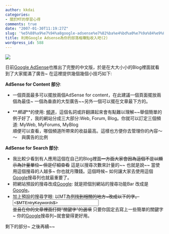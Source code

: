 ```yaml
---
author: kkdai
categories:
- 關於MT的學習心得
comments: true
date: "2007-01-30T11:19:27Z"
slug: '%e5%88%a9%e7%94%a8google-adsense%e7%82%ba%e4%bd%a0%e7%9a%84%e9%83%a8%e8%90%bd%e6%a0%bc%e8%b3%ba%e9%bb%9e%e6%94%b6%e5%85%a5%e5%90%a72'
title: 利用Google Adsense為你的部落格賺點收入吧(2)
wordpress_id: 588
---
```


[![](https://www.google.com/adsense/images/google_sm.gif)](https://www.google.com/adsense/home)

日前[Google AdSense](https://www.google.com/adsense/?hl=zh_TW)也推出了完整的中文版，於是在大大小小的Blog裡面就看到了大家擺滿了廣告~ 在這裡提供幾個幾個小技巧如下:

**AdSense for Content 部分**:

  * 一個頁面最多可以擺放兩個AdSense for content，在此建議一個頁面擺放兩個為最佳~ 一個為垂直的大型廣告~~另外一個可以擺在文章最下方的。  

  * **_頻道_**的使用: [頻道](https://www.google.com/adsense/support/bin/answer.py?answer=9868&sourceid=aso&subid=ww-ww-et-asui&medium=link)，這個名詞或許翻譯起來會有點難以理解~~舉個簡單的例子好了，我的網站分成三大部分:Web, Forum, Blog。你就可以訂定三個頻道: MyWeb, MyForums, MyBlog  
順便可以查看，哪個頻道所帶來的收益最高。這樣也方便你去管理你的內容～～　與廣告的比例  


**AdSense for Search 部分**:

  * 我比較少看到有人應用這個在自己的Blog裡面~~一方面大家會因為這個不是以顯示為計量單位~ 但是仔細查看~~ 這是以搜尋次數來計量的~~ 也就是說~~ 當使用這個搜尋的人越多~ 你也就月賺錢。這個時候~ 如何讓大家去使用這個[Google](http://google.com/)搜尋列也就最重要了。
  * 把網站預設的搜尋改成[Google](http://google.com): 就是把個別網站的搜尋功能Bar 改成是[Google](http://google.com/)。
  * 加上預設的搜尋字眼: 以MT為例~~找到相關的地方~改成以下的字。  
_<input type="text" name="q" size="31" maxlength="255" value="<$MTEntryKeywords$>"></input>_  
並且在你的文章裡面打開"關鍵字"的選項~~ 只要你固定去寫上一些簡單的關鍵字~ 你的[Google](http://google.com/)搜尋列~就會變得更好用。

剩下的部分~ 之後再續~~
